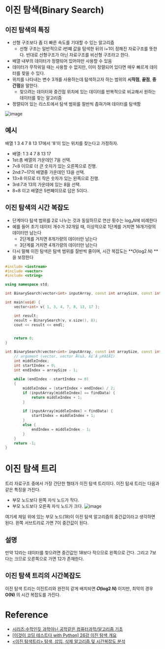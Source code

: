 # 이진 탐색(Binary Search)
## 이진 탐색의 특징
- 선형 구조보다 좀 더 빠른 속도를 기대할 수 있는 알고리즘
  - 선형 구조는 일반적으로 i번쨰 값을 탐색한 뒤의 i+1이 정해진 자료구조를 뜻한다. 반대로 선형구조가 아닌 자료구조를 비선형 구조라고 한다.
- 배열 내부의 데이터가 정렬되어 있어야만 사용할 수 있음
- 데이터가 무작위일 때는 사용할 수 없지만, 이미 정렬되어 있다면 매우 빠르게 데이터를 찾을 수 있다.
- 위치를 나타내는 변수 3개를 사용하는데 탐색하고자 하는 범위의 **시작점**, **끝점**, **중간점**을 말한다.
  - 찾으려는 데이터와 중간점 위치에 있는 데이터를 반복적으로 비교해서 원하는 데이터를 찾는 알고리즘
- 정렬되어 있는 리스트에서 탐색 범위를 절반씩 좁혀가며 데이터를 탐색함


![image](https://user-images.githubusercontent.com/48875566/104405068-7968bb80-559f-11eb-9c3e-1850b3baad18.png)

## 예시
배열 1 3 4 7 8 13 17에서 '8'이 있는 위치를 찾는다고 가정하자.
- 배열: 1 3 4 7 8 13 17
- 1st:총 배열의 가운데인 7을 선택.
- 7<8 이므로 더 큰 숫자가 있는 오른쪽으로 진행.
- 2nd:7~17의 배열중 가운데인 13을 선택.
- 13>8 이므로 더 작은 숫자가 있는 왼쪽으로 진행.
- 3rd:7과 13의 가운데에 있는 8을 선택.
- 8=8 이고 배열은 5번째이므로 답은 5이다.

## 이진 탐색의 시간 복잡도
- 단계마다 탐색 범위를 2로 나누는 것과 동일하므로 연산 횟수는 log₂𝑁에 비례한다
- 예를 들어 초기 데이터 개수가 32개일 때, 이상적으로 1단계를 거치면 16개가량의 데이터만 남는다
  - 2단계를 거치면 8개가량의 데이터만 남는다
  - 3단계를 거치면 4개가량의 데이터만 남는다
- 다시 말해 이진 탐색은 탐색 범위를 절반씩 줄이며, 시간 복잡도는 **𝑂(log2 𝑁) **을 보장한다

```cpp
#include <iostream>
#include <vector>
#include <string>

using namespace std;

int BinarySearch(vector<int> inputArray, const int arraySize, const int findData);

int main(void) {
	vector<int> v{ 1, 3, 4, 7, 8, 13, 17 };

	int result;
	result = BinarySearch(v, v.size(), 8);
	cout << result << endl;
	

	return 0;
}

int BinarySearch(vector<int> inputArray, const int arraySize, const int findData) {
	// argument (vector, vector Å©±â, Ã£´Â µ¥ÀÌÅÍ)
	int middleIndex;
	int startIndex = 0;
	int endIndex = arraySize - 1;
	
	while (endIndex - startIndex >= 0)
	{
		middleIndex = (startIndex + endIndex) / 2;
		if (inputArray[middleIndex] == findData) {
			return middleIndex + 1;
		}
		
		if (inputArray[middleIndex] < findData) {
			startIndex = middleIndex + 1;
		}
		else {
			endIndex = middleIndex - 1;
		}
	}
	return -1;
}
```

# 이진 탐색 트리
트리 자료구조 중에서 가장 간단한 형태가 이진 탐색 트리이다. 이진 탐새 트리는 다음과 같은 특징을 가진다.
- 부모 노드보다 왼쪽 자식 노드가 작다.
- 부모 노드보다 오른족 자식 노드가 크다.
![image](https://user-images.githubusercontent.com/48875566/104405426-3f4be980-55a0-11eb-9e83-d9f2695d286c.png)

여기세 제일 위에 있는 부모 노드(18)이 이진 탐색 알고리즘의 중간값이라고 생각하면 된다. 왼쪽 서브트리로 가면 7이 중간값이 된다.
## 설명
만약 12라는 데이터를 찾으려면 중간값인 18보다 작으므로 왼쪽으로 간다. 그리고 7보다는 크므로 오른쪽으로 가면 12가 존재한다.

## 이진 탐색 트리의 시간복잡도
이진 탐색 트리는 이진트리와 완전히 같게 배치되면 **𝑂(log2 𝑁)** 이지만, 최악의 경우 **O(N)** 의 시간 복잡도를 가진다.

# Reference
- [시리즈:수학인듯 과학아닌 공학같은 컴퓨터과학/알고리즘 기초](https://librewiki.net/wiki/%EC%8B%9C%EB%A6%AC%EC%A6%88:%EC%88%98%ED%95%99%EC%9D%B8%EB%93%AF_%EA%B3%BC%ED%95%99%EC%95%84%EB%8B%8C_%EA%B3%B5%ED%95%99%EA%B0%99%EC%9D%80_%EC%BB%B4%ED%93%A8%ED%84%B0%EA%B3%BC%ED%95%99/%EC%95%8C%EA%B3%A0%EB%A6%AC%EC%A6%98_%EA%B8%B0%EC%B4%88)
- [[이것이 코딩 테스트다 with Python] 26강 이진 탐색 개요](https://freedeveloper.tistory.com/380?category=888096)
- [<이진 탐색트리> 탐색, 삽입, 삭제 알고리즘 및 시간복잡도 분석](https://mattlee.tistory.com/30)